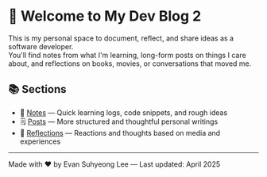 # 👋 Welcome to My Dev Blog 2

This is my personal space to document, reflect, and share ideas as a software developer.  
You'll find notes from what I'm learning, long-form posts on things I care about, and
reflections on books, movies, or conversations that moved me.

## 📚 Sections

- 📝 [Notes](notes/) — Quick learning logs, code snippets, and rough ideas
- 🗒️ [Posts](posts/) — More structured and thoughtful personal writings
- 💭 [Reflections](reflections/) — Reactions and thoughts based on media and experiences

---

Made with ❤️ by Evan Suhyeong Lee — Last updated: April 2025
